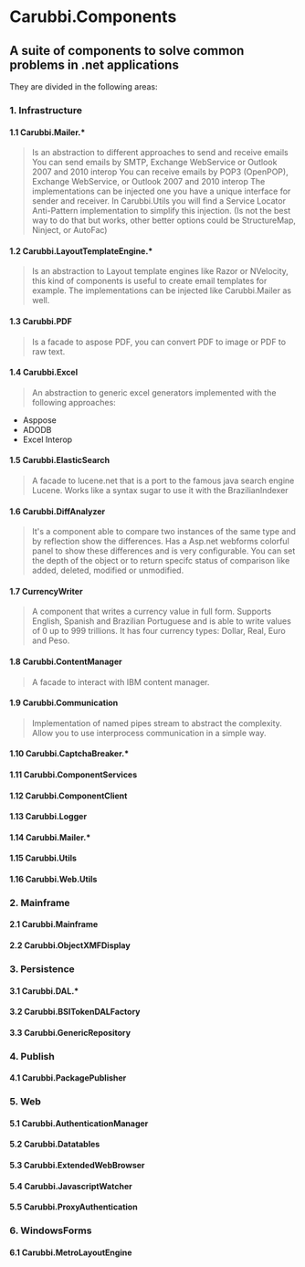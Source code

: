 Carubbi.Components
==================

## A suite of components to solve common problems in .net applications 

They are divided in the following areas:

### 1. Infrastructure

#### 1.1 Carubbi.Mailer.* 

> Is an abstraction to different approaches to send and receive emails
> You can send emails by SMTP, Exchange WebService or Outlook 2007 and 2010 interop
> You can receive emails by POP3 (OpenPOP), Exchange WebService, or Outlook 2007 and 2010 interop
> The implementations can be injected one you have a unique interface for sender and receiver. 
> In Carubbi.Utils you will find a Service Locator Anti-Pattern implementation to simplify this injection. (Is not the best way to do that but works, other better options could be StructureMap, Ninject, or AutoFac)

#### 1.2 Carubbi.LayoutTemplateEngine.*

> Is an abstraction to Layout template engines like Razor or NVelocity, this kind of components is useful to create email templates for example. The implementations can be injected like Carubbi.Mailer as well.

#### 1.3 Carubbi.PDF

> Is a facade to aspose PDF, you can convert PDF to image or PDF to raw text.

#### 1.4 Carubbi.Excel

> An abstraction to generic excel generators implemented with the following approaches:

* Asppose
* ADODB
* Excel Interop

#### 1.5 Carubbi.ElasticSearch

> A facade to lucene.net that is a port to the famous java search engine Lucene. Works like a syntax sugar to use it with the BrazilianIndexer

#### 1.6 Carubbi.DiffAnalyzer

> It's a component able to compare two instances of the same type and by reflection show the differences. Has a Asp.net webforms colorful panel to show these differences and is very configurable. You can set the depth of the object or to return specifc status of comparison like added, deleted, modified or unmodified.

#### 1.7 CurrencyWriter

> A component that writes a currency value in full form. Supports English, Spanish and Brazilian Portuguese and is able to write values of 0 up to 999 trillions. It has four currency types: Dollar, Real, Euro and Peso.

#### 1.8 Carubbi.ContentManager

> A facade to interact with IBM content manager.

#### 1.9 Carubbi.Communication

> Implementation of named pipes stream to abstract the complexity. Allow you to use interprocess communication in a simple way.

#### 1.10 Carubbi.CaptchaBreaker.*
#### 1.11 Carubbi.ComponentServices
#### 1.12 Carubbi.ComponentClient
#### 1.13 Carubbi.Logger
#### 1.14 Carubbi.Mailer.*
#### 1.15 Carubbi.Utils
#### 1.16 Carubbi.Web.Utils 

### 2. Mainframe

#### 2.1 Carubbi.Mainframe
#### 2.2 Carubbi.ObjectXMFDisplay

### 3. Persistence

#### 3.1 Carubbi.DAL.*
#### 3.2 Carubbi.BSITokenDALFactory
#### 3.3 Carubbi.GenericRepository

### 4. Publish

#### 4.1 Carubbi.PackagePublisher

### 5. Web

#### 5.1 Carubbi.AuthenticationManager
#### 5.2 Carubbi.Datatables
#### 5.3 Carubbi.ExtendedWebBrowser
#### 5.4 Carubbi.JavascriptWatcher
#### 5.5 Carubbi.ProxyAuthentication

### 6. WindowsForms

#### 6.1 Carubbi.MetroLayoutEngine
